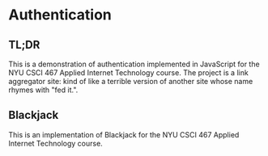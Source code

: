 <!-- README.md -->
<!-- Copyright (c) 2024 Ishan Pranav -->
<!-- Licensed under the MIT license. -->

# Authentication

## TL;DR

This is a demonstration of authentication implemented in JavaScript for the NYU
CSCI 467 Applied Internet Technology course. The project is a link aggregator
site: kind of like a terrible version of another site whose name rhymes with
"fed it.".

## Blackjack

This is an implementation of Blackjack for the NYU CSCI 467 Applied Internet
Technology course.
